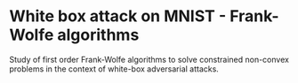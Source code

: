# White box attack on MNIST - Frank-Wolfe algorithms
Study of first order Frank-Wolfe algorithms to solve constrained non-convex problems in the context of white-box adversarial attacks.
